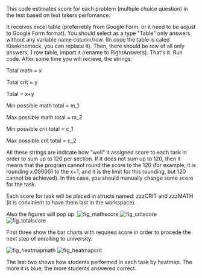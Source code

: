 This code estimates score for each problem (multiple choice question) in the test based on test takers perfomance.

It receives excel table (preferrebly from Google Form, or it need to be adjust to Google Form format). You should select as a type "Table" only answers without any variable name column/row. (In code the table is caled Kisekinomock, you can replace it). Then, there should be row of all only answers, 1 row table, import it (rename to RightAnswers). That's it. Run code.
After some time you will recieve, the strings:

Total math = x

Total crit = y

Total = x+y

Min possible math total = m_1

Max possible math total = m_2

Min possible crit total = c_1

Max possible crit total = c_2

All these strings are indicate how "well" it assigned score to each task in order to sum up to 120 per section. If it does not sum up to 120, then it means that the program cannot round the score to the 120 (for example, it is rounding x.000001 to the x+1, and it is the limit for this rounding, but 120 cannot be achieved). In this case, you should manually change some score for the task.

Each score for task will be placed in structs named: zzzCRIT and zzzMATH (it is convinient to have them last in the workspace).

Also the figures will pop up.
![fig_mathscore](https://github.com/user-attachments/assets/ead887dc-3c6a-48fd-96b9-4634057b80ea)
![fig_critscore](https://github.com/user-attachments/assets/9f65d54f-a0b1-4f6f-9474-ef76f2189678)
![fig_totalscore](https://github.com/user-attachments/assets/c30e8e2a-e463-4ebc-b828-412d4184e7e1)

First three show the bar charts with required score in order to procede the next step of enrolling to university.

![fig_heatmapmath](https://github.com/user-attachments/assets/ba733104-72ad-4c50-b299-e5eb2739cad3)
![fig_heatmapcrit](https://github.com/user-attachments/assets/4f36b051-49bb-4166-8258-a6963225cca7)

The last two shows how students performed in each task by heatmap. The more it is blue, the more students answered correct.


